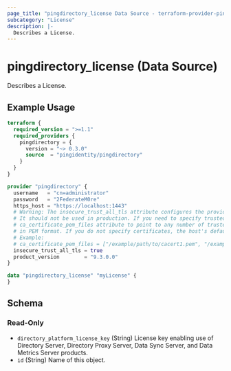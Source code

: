 ```yaml
---
page_title: "pingdirectory_license Data Source - terraform-provider-pingdirectory"
subcategory: "License"
description: |-
  Describes a License.
---
```


# pingdirectory_license (Data Source)

Describes a License.

## Example Usage

```terraform
terraform {
  required_version = ">=1.1"
  required_providers {
    pingdirectory = {
      version = "~> 0.3.0"
      source  = "pingidentity/pingdirectory"
    }
  }
}

provider "pingdirectory" {
  username   = "cn=administrator"
  password   = "2FederateM0re"
  https_host = "https://localhost:1443"
  # Warning: The insecure_trust_all_tls attribute configures the provider to trust any certificate presented by the PingDirectory server.
  # It should not be used in production. If you need to specify trusted CA certificates, use the
  # ca_certificate_pem_files attribute to point to any number of trusted CA certificate files
  # in PEM format. If you do not specify certificates, the host's default root CA set will be used.
  # Example:
  # ca_certificate_pem_files = ["/example/path/to/cacert1.pem", "/example/path/to/cacert2.pem"]
  insecure_trust_all_tls = true
  product_version        = "9.3.0.0"
}

data "pingdirectory_license" "myLicense" {
}
```

<!-- schema generated by tfplugindocs -->
## Schema

### Read-Only

- `directory_platform_license_key` (String) License key enabling use of Directory Server, Directory Proxy Server, Data Sync Server, and Data Metrics Server products.
- `id` (String) Name of this object.

